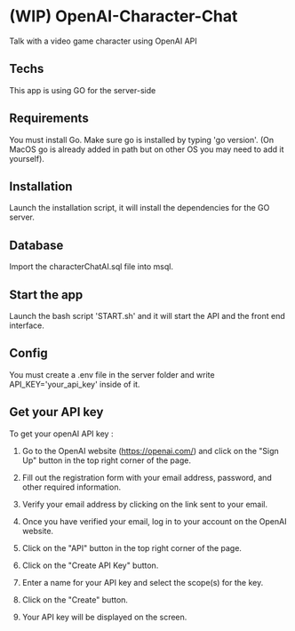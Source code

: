 # (WIP) OpenAI-Character-Chat
Talk with a video game character using OpenAI API

## Techs
This app is using GO for the server-side

## Requirements
You must install Go. Make sure go is installed by typing 'go version'. (On MacOS go is already added in path but on other OS you may need to add it yourself).
## Installation 
Launch the installation script, it will install the dependencies for the GO server.

## Database
Import the characterChatAI.sql file into msql.

## Start the app 
Launch the bash script 'START.sh' and it will start the API and the front end interface.

## Config
You must create a .env file in the server folder and write API_KEY='your_api_key' inside of it. 

## Get your API key 
To get your openAI API key :

1. Go to the OpenAI website (https://openai.com/) and click on the "Sign Up" button in the top right corner of the page.

2. Fill out the registration form with your email address, password, and other required information.

3. Verify your email address by clicking on the link sent to your email.

4. Once you have verified your email, log in to your account on the OpenAI website.

5. Click on the "API" button in the top right corner of the page.

6. Click on the "Create API Key" button.

7. Enter a name for your API key and select the scope(s) for the key.

8. Click on the "Create" button.

9. Your API key will be displayed on the screen.

